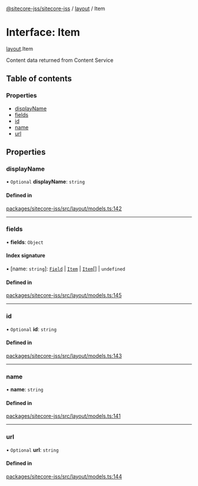 [@sitecore-jss/sitecore-jss](../README.md) / [layout](../modules/layout.md) / Item

# Interface: Item

[layout](../modules/layout.md).Item

Content data returned from Content Service

## Table of contents

### Properties

- [displayName](layout.Item.md#displayname)
- [fields](layout.Item.md#fields)
- [id](layout.Item.md#id)
- [name](layout.Item.md#name)
- [url](layout.Item.md#url)

## Properties

### displayName

• `Optional` **displayName**: `string`

#### Defined in

[packages/sitecore-jss/src/layout/models.ts:142](https://github.com/Sitecore/jss/blob/aab003079/packages/sitecore-jss/src/layout/models.ts#L142)

___

### fields

• **fields**: `Object`

#### Index signature

▪ [name: `string`]: [`Field`](layout.Field.md) \| [`Item`](layout.Item.md) \| [`Item`](layout.Item.md)[] \| `undefined`

#### Defined in

[packages/sitecore-jss/src/layout/models.ts:145](https://github.com/Sitecore/jss/blob/aab003079/packages/sitecore-jss/src/layout/models.ts#L145)

___

### id

• `Optional` **id**: `string`

#### Defined in

[packages/sitecore-jss/src/layout/models.ts:143](https://github.com/Sitecore/jss/blob/aab003079/packages/sitecore-jss/src/layout/models.ts#L143)

___

### name

• **name**: `string`

#### Defined in

[packages/sitecore-jss/src/layout/models.ts:141](https://github.com/Sitecore/jss/blob/aab003079/packages/sitecore-jss/src/layout/models.ts#L141)

___

### url

• `Optional` **url**: `string`

#### Defined in

[packages/sitecore-jss/src/layout/models.ts:144](https://github.com/Sitecore/jss/blob/aab003079/packages/sitecore-jss/src/layout/models.ts#L144)
